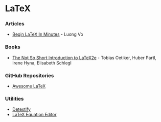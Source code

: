 # LaTeX

### Articles

* [Begin LaTeX In Minutes](https://luong-komorebi.github.io/Begin-Latex-in-minutes/) - Luong Vo

### Books

* [The Not So Short Introduction to LaTeX2e](https://tobi.oetiker.ch/lshort/lshort.pdf) - Tobias Oetiker, Huber Partl, Irene Hyna, Elisabeth Schlegl

### GitHub Repositories

* [Awesome LaTeX](https://github.com/egeerardyn/awesome-LaTeX)

### Utilities

* [Detextify](https://detexify.kirelabs.org/classify.html)
* [LaTeX Equation Editor](https://www.codecogs.com/latex/eqneditor.php)

